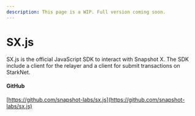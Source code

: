 ```yaml
---
description: This page is a WIP. Full version coming soon.
---
```


# SX.js

SX.js is the official JavaScript SDK to interact with Snapshot X. The SDK include a client for the relayer and a client for submit transactions on StarkNet.

#### GitHub

[https://github.com/snapshot-labs/sx.js](https://github.com/snapshot-labs/sx.js)
